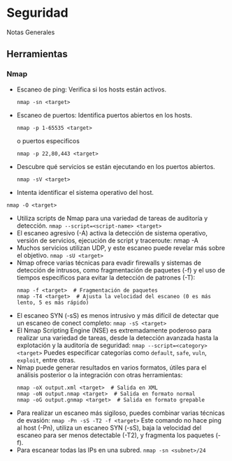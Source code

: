 # Seguridad
Notas Generales


## Herramientas

### Nmap

- Escaneo de ping: Verifica si los hosts están activos. 
  ```
  nmap -sn <target>
  ```
- Escaneo de puertos: Identifica puertos abiertos en los hosts.
  ```
  nmap -p 1-65535 <target>
  ```
  o puertos especificos
  ```
  nmap -p 22,80,443 <target>
  ```
- Descubre qué servicios se están ejecutando en los puertos abiertos.
  ```
  nmap -sV <target>
  ```
- Intenta identificar el sistema operativo del host.
 ```
 nmap -O <target>
 ```
- Utiliza scripts de Nmap para una variedad de tareas de auditoría y detección. ``` nmap --script=<script-name> <target> ```
- El escaneo agresivo (-A) activa la detección de sistema operativo, versión de servicios, ejecución de script y traceroute: nmap -A <target>
- Muchos servicios utilizan UDP, y este escaneo puede revelar más sobre el objetivo.  ``` nmap -sU <target> ```
- Nmap ofrece varias técnicas para evadir firewalls y sistemas de detección de intrusos, como fragmentación de paquetes (-f) y el uso de tiempos específicos para evitar la detección de patrones (-T):
  ```
  nmap -f <target>  # Fragmentación de paquetes
  nmap -T4 <target>  # Ajusta la velocidad del escaneo (0 es más lento, 5 es más rápido)
  ```
- El escaneo SYN (-sS) es menos intrusivo y más difícil de detectar que un escaneo de conect completo: ``` nmap -sS <target> ```
- El Nmap Scripting Engine (NSE) es extremadamente poderoso para realizar una variedad de tareas, desde la detección avanzada hasta la explotación y la auditoría de seguridad:
  ``` nmap --script=<category> <target> ``` Puedes especificar categorías como ```default```, ```safe```, ```vuln```, ```exploit```, entre otras.
- Nmap puede generar resultados en varios formatos, útiles para el análisis posterior o la integración con otras herramientas:
  ```
  nmap -oX output.xml <target>  # Salida en XML
  nmap -oN output.nmap <target>  # Salida en formato normal
  nmap -oG output.gnmap <target>  # Salida en formato grepable
  ```
- Para realizar un escaneo más sigiloso, puedes combinar varias técnicas de evasión: ``` nmap -Pn -sS -T2 -f <target> ``` Este comando no hace ping al host (-Pn), utiliza un escaneo SYN (-sS), baja la velocidad del escaneo para ser menos detectable (-T2), y fragmenta los paquetes (-f).
- Para escanear todas las IPs en una subred. ``` nmap -sn <subnet>/24 ```
    

